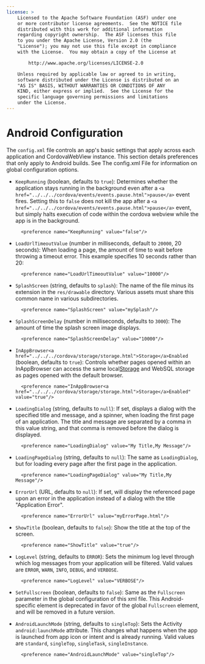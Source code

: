 ```yaml
---
license: >
    Licensed to the Apache Software Foundation (ASF) under one
    or more contributor license agreements.  See the NOTICE file
    distributed with this work for additional information
    regarding copyright ownership.  The ASF licenses this file
    to you under the Apache License, Version 2.0 (the
    "License"); you may not use this file except in compliance
    with the License.  You may obtain a copy of the License at

        http://www.apache.org/licenses/LICENSE-2.0

    Unless required by applicable law or agreed to in writing,
    software distributed under the License is distributed on an
    "AS IS" BASIS, WITHOUT WARRANTIES OR CONDITIONS OF ANY
    KIND, either express or implied.  See the License for the
    specific language governing permissions and limitations
    under the License.
---
```


# Android Configuration

The `config.xml` file controls an app's basic settings that apply
across each application and CordovaWebView instance. This section
details preferences that only apply to Android builds. See The
config.xml File for information on global configuration options.

- `KeepRunning` (boolean, defaults to `true`): Determines whether the
  application stays running in the background even after a `<a href="../../../cordova/events/events.pause.html">pause</a>`
  event fires. Setting this to `false` does not kill the app after a
  `<a href="../../../cordova/events/events.pause.html">pause</a>` event, but simply halts execution of code within the cordova
  webview while the app is in the background.

        <preference name="KeepRunning" value="false"/>

- `LoadUrlTimeoutValue` (number in milliseconds, default to `20000`,
  20 seconds): When loading a page, the amount of time to wait before throwing
  a timeout error. This example specifies 10 seconds rather than 20:

        <preference name="LoadUrlTimeoutValue" value="10000"/>

- `SplashScreen` (string, defaults to `splash`): The name of the file minus
  its extension in the `res/drawable` directory.  Various assets must share
  this common name in various subdirectories.

        <preference name="SplashScreen" value="mySplash"/>

- `SplashScreenDelay` (number in milliseconds, defaults to `3000`): The amount
  of time the splash screen image displays.

        <preference name="SplashScreenDelay" value="10000"/>

- `InAppBrowser<a href="../../../cordova/storage/storage.html">Storage</a>Enabled` (boolean, defaults to `true`): Controls
  whether pages opened within an InAppBrowser can access the same
  local<a href="../../../cordova/storage/storage.html">Storage</a> and WebSQL storage as pages opened with the default
  browser.

        <preference name="InAppBrowser<a href="../../../cordova/storage/storage.html">Storage</a>Enabled" value="true"/>

- `LoadingDialog` (string, defaults to `null`): If set, displays a dialog with
  the specified title and message, and a spinner, when loading the first
  page of an application. The title and message are separated by a comma
  in this value string, and that comma is removed before the dialog is
  displayed.

        <preference name="LoadingDialog" value="My Title,My Message"/>

- `LoadingPageDialog` (string, defaults to `null`): The same as `LoadingDialog`,
  but for loading every page after the first page in the application.

        <preference name="LoadingPageDialog" value="My Title,My Message"/>

- `ErrorUrl` (URL, defaults to `null`):
  If set, will display the referenced page upon an error in the application
  instead of a dialog with the title "Application Error".

        <preference name="ErrorUrl" value="myErrorPage.html"/>

- `ShowTitle` (boolean, defaults to `false`): Show the title at the top
  of the screen.

        <preference name="ShowTitle" value="true"/>

- `LogLevel` (string, defaults to `ERROR`): Sets the minimum log level
  through which log messages from your application will be filtered. Valid
  values are `ERROR`, `WARN`, `INFO`, `DEBUG`, and `VERBOSE`.

        <preference name="LogLevel" value="VERBOSE"/>

- `SetFullscreen` (boolean, defaults to `false`): Same as the `Fullscreen`
  parameter in the global configuration of this xml file. This Android-specific
  element is deprecated in favor of the global `Fullscreen` element, and will
  be removed in a future version.

- `AndroidLaunchMode` (string, defaults to `singleTop`): Sets the Activity
  `android:launchMode` attribute.  This changes what happens when the app is
  launched from app icon or intent and is already running.
  Valid values are `standard`, `singleTop`, `singleTask`, `singleInstance`.

        <preference name="AndroidLaunchMode" value="singleTop"/>

